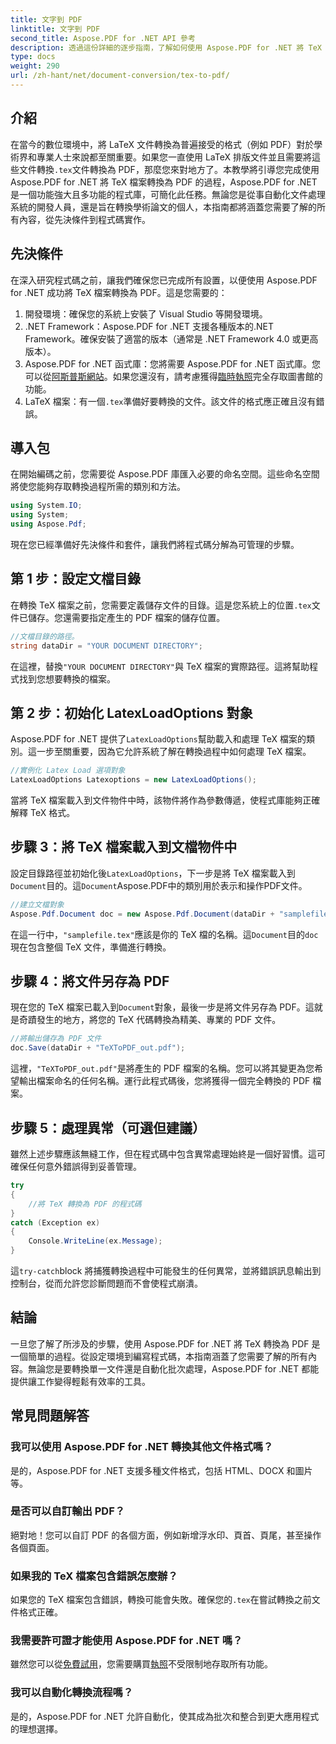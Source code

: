 ```yaml
---
title: 文字到 PDF
linktitle: 文字到 PDF
second_title: Aspose.PDF for .NET API 參考
description: 透過這份詳細的逐步指南，了解如何使用 Aspose.PDF for .NET 將 TeX 轉換為 PDF。非常適合開發人員和文件專業人員。
type: docs
weight: 290
url: /zh-hant/net/document-conversion/tex-to-pdf/
---
```

## 介紹

在當今的數位環境中，將 LaTeX 文件轉換為普遍接受的格式（例如 PDF）對於學術界和專業人士來說都至關重要。如果您一直使用 LaTeX 排版文件並且需要將這些文件轉換`.tex`文件轉換為 PDF，那麼您來對地方了。本教學將引導您完成使用 Aspose.PDF for .NET 將 TeX 檔案轉換為 PDF 的過程，Aspose.PDF for .NET 是一個功能強大且多功能的程式庫，可簡化此任務。無論您是從事自動化文件處理系統的開發人員，還是旨在轉換學術論文的個人，本指南都將涵蓋您需要了解的所有內容，從先決條件到程式碼實作。

## 先決條件

在深入研究程式碼之前，讓我們確保您已完成所有設置，以便使用 Aspose.PDF for .NET 成功將 TeX 檔案轉換為 PDF。這是您需要的：

1. 開發環境：確保您的系統上安裝了 Visual Studio 等開發環境。
2. .NET Framework：Aspose.PDF for .NET 支援各種版本的.NET Framework。確保安裝了適當的版本（通常是 .NET Framework 4.0 或更高版本）。
3.  Aspose.PDF for .NET 函式庫：您將需要 Aspose.PDF for .NET 函式庫。您可以從[阿斯普斯網站](https://releases.aspose.com/pdf/net/)。如果您還沒有，請考慮獲得[臨時執照](https://purchase.aspose.com/temporary-license/)完全存取圖書館的功能。
4.  LaTeX 檔案：有一個`.tex`準備好要轉換的文件。該文件的格式應正確且沒有錯誤。

## 導入包

在開始編碼之前，您需要從 Aspose.PDF 庫匯入必要的命名空間。這些命名空間將使您能夠存取轉換過程所需的類別和方法。

```csharp
using System.IO;
using System;
using Aspose.Pdf;
```

現在您已經準備好先決條件和套件，讓我們將程式碼分解為可管理的步驟。

## 第 1 步：設定文檔目錄

在轉換 TeX 檔案之前，您需要定義儲存文件的目錄。這是您系統上的位置`.tex`文件已儲存。您還需要指定產生的 PDF 檔案的儲存位置。

```csharp
//文檔目錄的路徑。
string dataDir = "YOUR DOCUMENT DIRECTORY";
```

在這裡，替換`"YOUR DOCUMENT DIRECTORY"`與 TeX 檔案的實際路徑。這將幫助程式找到您想要轉換的檔案。

## 第 2 步：初始化 LatexLoadOptions 對象

Aspose.PDF for .NET 提供了`LatexLoadOptions`幫助載入和處理 TeX 檔案的類別。這一步至關重要，因為它允許系統了解在轉換過程中如何處理 TeX 檔案。

```csharp
//實例化 Latex Load 選項對象
LatexLoadOptions Latexoptions = new LatexLoadOptions();
```

當將 TeX 檔案載入到文件物件中時，該物件將作為參數傳遞，使程式庫能夠正確解釋 TeX 格式。

## 步驟 3：將 TeX 檔案載入到文檔物件中

設定目錄路徑並初始化後`LatexLoadOptions`，下一步是將 TeX 檔案載入到`Document`目的。這`Document`Aspose.PDF中的類別用於表示和操作PDF文件。 

```csharp
//建立文檔對象
Aspose.Pdf.Document doc = new Aspose.Pdf.Document(dataDir + "samplefile.tex", Latexoptions);
```

在這一行中，`"samplefile.tex"`應該是你的 TeX 檔的名稱。這`Document`目的`doc`現在包含整個 TeX 文件，準備進行轉換。

## 步驟 4：將文件另存為 PDF

現在您的 TeX 檔案已載入到`Document`對象，最後一步是將文件另存為 PDF。這就是奇蹟發生的地方，將您的 TeX 代碼轉換為精美、專業的 PDF 文件。

```csharp
//將輸出儲存為 PDF 文件
doc.Save(dataDir + "TeXToPDF_out.pdf");
```

這裡，`"TeXToPDF_out.pdf"`是將產生的 PDF 檔案的名稱。您可以將其變更為您希望輸出檔案命名的任何名稱。運行此程式碼後，您將獲得一個完全轉換的 PDF 檔案。

## 步驟 5：處理異常（可選但建議）

雖然上述步驟應該無縫工作，但在程式碼中包含異常處理始終是一個好習慣。這可確保任何意外錯誤得到妥善管理。

```csharp
try
{
    //將 TeX 轉換為 PDF 的程式碼
}
catch (Exception ex)
{
    Console.WriteLine(ex.Message);
}
```

這`try-catch`block 將捕獲轉換過程中可能發生的任何異常，並將錯誤訊息輸出到控制台，從而允許您診斷問題而不會使程式崩潰。

## 結論

一旦您了解了所涉及的步驟，使用 Aspose.PDF for .NET 將 TeX 轉換為 PDF 是一個簡單的過程。從設定環境到編寫程式碼，本指南涵蓋了您需要了解的所有內容。無論您是要轉換單一文件還是自動化批次處理，Aspose.PDF for .NET 都能提供讓工作變得輕鬆有效率的工具。

## 常見問題解答

### 我可以使用 Aspose.PDF for .NET 轉換其他文件格式嗎？
是的，Aspose.PDF for .NET 支援多種文件格式，包括 HTML、DOCX 和圖片等。

### 是否可以自訂輸出 PDF？
絕對地！您可以自訂 PDF 的各個方面，例如新增浮水印、頁首、頁尾，甚至操作各個頁面。

### 如果我的 TeX 檔案包含錯誤怎麼辦？
如果您的 TeX 檔案包含錯誤，轉換可能會失敗。確保您的`.tex`在嘗試轉換之前文件格式正確。

### 我需要許可證才能使用 Aspose.PDF for .NET 嗎？
雖然您可以從[免費試用](https://releases.aspose.com/)，您需要購買[執照](https://purchase.aspose.com/buy)不受限制地存取所有功能。

### 我可以自動化轉換流程嗎？
是的，Aspose.PDF for .NET 允許自動化，使其成為批次和整合到更大應用程式的理想選擇。